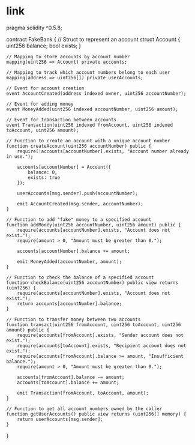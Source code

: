 # link
pragma solidity ^0.5.8;

contract FakeBank {
    // Struct to represent an account
    struct Account {
        uint256 balance;
        bool exists;
    }
    
    // Mapping to store accounts by account number
    mapping(uint256 => Account) private accounts;
    
    // Mapping to track which account numbers belong to each user
    mapping(address => uint256[]) private userAccounts;
    
    // Event for account creation
    event AccountCreated(address indexed owner, uint256 accountNumber);
    
    // Event for adding money
    event MoneyAdded(uint256 indexed accountNumber, uint256 amount);
    
    // Event for transaction between accounts
    event Transaction(uint256 indexed fromAccount, uint256 indexed toAccount, uint256 amount);
    
    // Function to create an account with a unique account number
    function createAccount(uint256 accountNumber) public {
        require(!accounts[accountNumber].exists, "Account number already in use.");
        
        accounts[accountNumber] = Account({
            balance: 0,
            exists: true
        });
        
        userAccounts[msg.sender].push(accountNumber);

        emit AccountCreated(msg.sender, accountNumber);
    }
    
    // Function to add "fake" money to a specified account
    function addMoney(uint256 accountNumber, uint256 amount) public {
        require(accounts[accountNumber].exists, "Account does not exist.");
        require(amount > 0, "Amount must be greater than 0.");
        
        accounts[accountNumber].balance += amount;

        emit MoneyAdded(accountNumber, amount);
    }
    
    // Function to check the balance of a specified account
    function checkBalance(uint256 accountNumber) public view returns (uint256) {
        require(accounts[accountNumber].exists, "Account does not exist.");
        return accounts[accountNumber].balance;
    }
    
    // Function to transfer money between two accounts
    function transact(uint256 fromAccount, uint256 toAccount, uint256 amount) public {
        require(accounts[fromAccount].exists, "Sender account does not exist.");
        require(accounts[toAccount].exists, "Recipient account does not exist.");
        require(accounts[fromAccount].balance >= amount, "Insufficient balance.");
        require(amount > 0, "Amount must be greater than 0.");

        accounts[fromAccount].balance -= amount;
        accounts[toAccount].balance += amount;

        emit Transaction(fromAccount, toAccount, amount);
    }
    
    // Function to get all account numbers owned by the caller
    function getUserAccounts() public view returns (uint256[] memory) {
        return userAccounts[msg.sender];
    }
}
